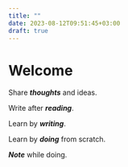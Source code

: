 ```yaml
---
title: ""
date: 2023-08-12T09:51:45+03:00
draft: true
---
```


# Welcome

Share ***thoughts*** and ideas.

Write after ***reading***.

Learn by ***writing***.

Learn by ***doing*** from scratch.

***Note*** while doing.

